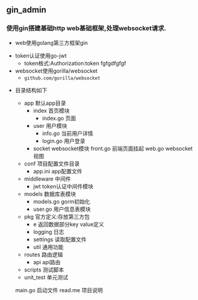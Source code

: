 ## gin_admin
### 使用gin搭建基础http web基础框架,处理websocket请求.
* web使用golang第三方框架gin
+ token认证使用go-jwt
    - token格式:Authorization:token fgfgdfgfgf
+ websocket使用gorilla/websocket
    - ```github.com/gorilla/websocket``` 
   
* 目录结构如下
    + app 默认app目录
        + index 首页模块
            - index.go 页面
        + user 用户模块
            - info.go 当前用户详情
            - login.go 用户登录
        + socket websocket模块
            front.go 前端页面挂起
            web.go websocket视图
    + conf 项目配置文件目录
        - app.ini app配置文件
    + middleware 中间件
        - jwt token认证中间件模块
    + models 数据库表模块
        - models.go gorm初始化
        - user.go 用户信息表模块
    + pkg 官方定义:存放第三方包
        - e 返回数据部分key value定义
        - logging 日志
        - settings 读取配置文件
        - util 通用功能
    + routes 路由逻辑
        - api api路由
    + scripts 测试脚本
    + unit_test 单元测试
    
    main.go 启动文件
    read.me 项目说明
    